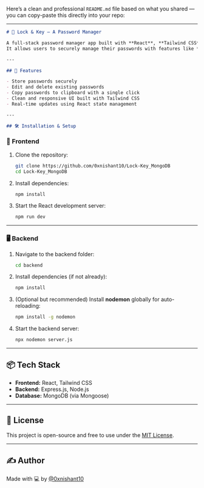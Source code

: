 Here’s a clean and professional `README.md` file based on what you shared — you can copy-paste this directly into your repo:

---

````markdown
# 🔐 Lock & Key – A Password Manager

A full-stack password manager app built with **React**, **Tailwind CSS**, **Express.js**, and **MongoDB**.  
It allows users to securely manage their passwords with features like **add**, **edit**, **delete**, and **copy to clipboard**.

---

## 🚀 Features

- Store passwords securely
- Edit and delete existing passwords
- Copy passwords to clipboard with a single click
- Clean and responsive UI built with Tailwind CSS
- Real-time updates using React state management

---

## 🛠️ Installation & Setup
````
### 📁 Frontend

1. Clone the repository:
   ```bash
   git clone https://github.com/0xnishant10/Lock-Key_MongoDB
   cd Lock-Key_MongoDB


2. Install dependencies:

   ```bash
   npm install
   ```

3. Start the React development server:

   ```bash
   npm run dev
   ```

---

### 🖥️ Backend

1. Navigate to the backend folder:

   ```bash
   cd backend
   ```

2. Install dependencies (if not already):

   ```bash
   npm install
   ```

3. (Optional but recommended) Install **nodemon** globally for auto-reloading:

   ```bash
   npm install -g nodemon
   ```

4. Start the backend server:

   ```bash
   npx nodemon server.js
   ```

---

## 📦 Tech Stack

* **Frontend:** React, Tailwind CSS
* **Backend:** Express.js, Node.js
* **Database:** MongoDB (via Mongoose)

---

## 📄 License

This project is open-source and free to use under the [MIT License](LICENSE).

---

## ✍️ Author

Made with 💻 by [@0xnishant10](https://github.com/0xnishant10)
